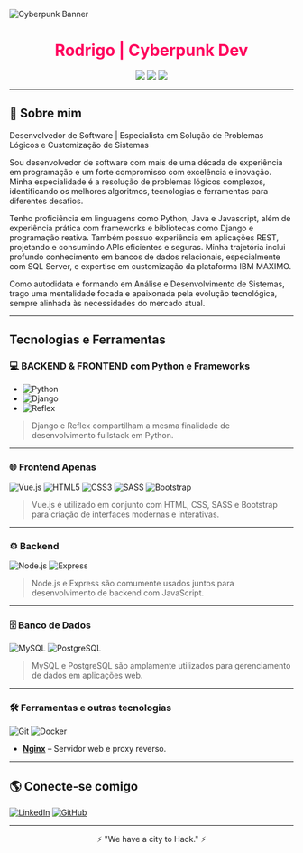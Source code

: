 ![Cyberpunk Banner](https://livewallp.com/wp-content/uploads/2021/10/Cyberpunk-2077-219.jpg)

<h1 align="center" style="color:#ff005c;">Rodrigo | Cyberpunk Dev</h1>

<p align="center">
  <img src="https://img.shields.io/badge/Code-Python|Java|JS-%23fcee0c?style=for-the-badge&logo=codepen&logoColor=black">
  <img src="https://img.shields.io/badge/OS-Windows|Linux-%2300ffcc?style=for-the-badge&logo=windows&logoColor=black">
  <img src="https://img.shields.io/badge/Tools-Tkinter|Django|React-%23ff005c?style=for-the-badge&logo=react&logoColor=black">
</p>

---

## 🚀 Sobre mim

Desenvolvedor de Software | Especialista em Solução de Problemas Lógicos e Customização de Sistemas

Sou desenvolvedor de software com mais de uma década de experiência em programação e um forte compromisso com excelência e inovação. Minha especialidade é a resolução de problemas lógicos complexos, identificando os melhores algoritmos, tecnologias e ferramentas para diferentes desafios.

Tenho proficiência em linguagens como Python, Java e Javascript, além de experiência prática com frameworks e bibliotecas como Django e programação reativa. Também possuo experiência em aplicações REST, projetando e consumindo APIs eficientes e seguras. Minha trajetória inclui profundo conhecimento em bancos de dados relacionais, especialmente com SQL Server, e expertise em customização da plataforma IBM MAXIMO.

Como autodidata e formando em Análise e Desenvolvimento de Sistemas, trago uma mentalidade focada e apaixonada pela evolução tecnológica, sempre alinhada às necessidades do mercado atual.

---
## Tecnologias e Ferramentas

### 💻 BACKEND & FRONTEND com Python e Frameworks
- ![Python](https://img.icons8.com/?size=100&id=BCQsbzkWBELK&format=png&color=000000)
- ![Django](https://img.icons8.com/?size=100&id=IuuVVwsdTi2v&format=png&color=000000)
- ![Reflex](https://reflex.dev/logos/dark/reflex.svg)
> Django e Reflex compartilham a mesma finalidade de desenvolvimento fullstack em Python.
---
### 🌐 Frontend Apenas  
![Vue.js](https://img.icons8.com/?size=100&id=rY6agKizO9eb&format=png&color=000000)
![HTML5](https://img.icons8.com/?size=100&id=D2Hi2VkJSi33&format=png&color=000000)
![CSS3](https://img.icons8.com/?size=100&id=YjeKwnSQIBUq&format=png&color=000000)
![SASS](https://img.icons8.com/?size=100&id=qsQZWvMuX4ad&format=png&color=000000)
![Bootstrap](https://img.icons8.com/?size=100&id=ZMc42tPbG32H&format=png&color=000000)
> Vue.js é utilizado em conjunto com HTML, CSS, SASS e Bootstrap para criação de interfaces modernas e interativas.
---
### ⚙️ Backend  
![Node.js](https://img.icons8.com/?size=100&id=hsPbhkOH4FMe&format=png&color=000000)
![Express](https://img.icons8.com/?size=100&id=2ZOaTclOqD4q&format=png&color=000000)
> Node.js e Express são comumente usados juntos para desenvolvimento de backend com JavaScript.
---
### 🗄️ Banco de Dados
![MySQL](https://img.icons8.com/?size=100&id=9nLaR5KFGjN0&format=png&color=000000)
![PostgreSQL](https://img.icons8.com/?size=100&id=LwQEs9KnDgIo&format=png&color=000000)
> MySQL e PostgreSQL são amplamente utilizados para gerenciamento de dados em aplicações web.
---

### 🛠️ Ferramentas e outras tecnologias
![Git](https://img.icons8.com/ios/50/git.png) ![Docker](https://img.icons8.com/ios/50/docker.png)

- **[Nginx](https://www.nginx.com/)** – Servidor web e proxy reverso.

---

## 🌎 Conecte-se comigo

[![LinkedIn](https://img.shields.io/badge/LinkedIn-%2300ffcc?style=for-the-badge&logo=linkedin&logoColor=black)]([https://linkedin.com/in/seu-perfil](https://www.linkedin.com/in/rodrigo-rodrigues-15021b5a/))
[![GitHub](https://img.shields.io/badge/GitHub-%23fcee0c?style=for-the-badge&logo=github&logoColor=black)]([https://github.com/seu-usuario](https://github.com/Prounexperient))

---

<p align="center">⚡ "We have a city to Hack." ⚡</p>
